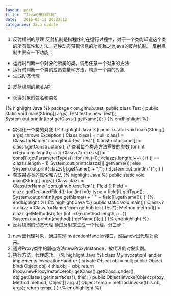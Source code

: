 ```yaml
---
layout: post
title:  ”Java的反射机制”
date:   2016-05-11 20:23:12
categories: Java update
---
```


1. 反射机制的原理
 反射机制是指程序的在运行过程中，对于一个类能知道这个类的所有属性和方法。这种动态获取信息的功能称之为java的反射机制。
 反射机制主要有一下功能：

 * 运行时判断一个对象的所属的类，调用任意一个对象的方法
 * 运行时判断一个类的成员变量和方法，构造一个类的对象
 * 生成动态代理

2. 反射机制的相关API
 * 获得对象的包名和类名

  {% highlight Java %}
  package com.github.test;
  public class Test {
    public static void main(String[] args)
      Test test = new Test();
      System.out.println(test.getClass().getName());
  }
  {% endhighlight %}

 * 实例化一个类的对象
 {% highlight Java %}
 public static void main(String[] args) throws Exception {
   Class<?> class1 = null;
   class1 = Class.forName("com.github.test.Test");
   Constructor<?> cons[] = class1.getConstructors();
     // 查看每个构造方法需要的参数
     for (int i=0;i<cons.length;i++){
         Class<?> clazzs[] = cons[i].getParameterTypes();
         for (int j=0;j<clazzs.length;j++) {
             if (j == clazzs.length - 1)
                 System.out.print(clazzs[j].getName());
             else
                 System.out.print(clazzs[j].getName() + ",");
         }
         System.out.println(")");
     }
 }
 * 获取某各类的属性和方法
  {% highlight Java %}
  public static void main(String[] args){
    Class<?> clazz = Class.forName("com.github.test.Test");
    Field [] Field = clazz.getDeclaredFiled();
    for (int i=0;i<field.length;i++) {
      Class<?> type = field[i].getType();
      System.out.println(type.getName() + " " + field[i].getName());
  }
  {% endhighlight %}
 {% highlight Java %}
 public static void main(){
   Class<?> clazz = Class.forName("com.gethub.test.Test");
   Method method[] = clazz.getMethods();
   for (int i=0;i<method.length;i++){
     System.out.println(method[i].getName());
   }
 }
 {% endhighlight %}
 * 反射机制的动态代理
 通过反射来生成一个代理，分三步：
 1. new出代理对象，通过实现InvacationHandler接口，然后new出代理对象来。
 2. 通过Proxy类中的静态方法newProxyInstance，被代理的对象实例。
 3. 执行方法，代理成功。
 {% highlight Java %}
 class MyInvocationHandler implements InvocationHandler {
    private Object obj = null;
    public Object bind(Object obj) {
        this.obj = obj;
        return Proxy.newProxyInstance(obj.getClass().getClassLoader(), obj.getClass().getInterfaces(), this);
    }
    public Object invoke(Object proxy, Method method, Object[] args){
        Object temp = method.invoke(this.obj, args);
        return temp;
    }
 }
 {% endhighlight %}
